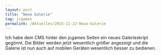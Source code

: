 ```yaml
---
layout: post
title: "Neue Galerie"
tag: jcgames
permalink: /Aktuelles/2015-11-22-Neue-Galerie
---
```


Ich habe dem CMS hinter den jcgames Seiten ein neues Galerieskript gegönnt. Die Bilder werden jetzt wesentlich größer angezeigt und die Galerie ist nun auch auf mobilen Geräten wesentlich besser zu bedienen.


